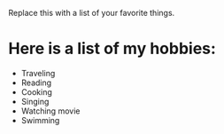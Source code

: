 Replace this with a list of your favorite things.
# Here is a list of my hobbies:
- Traveling
- Reading
- Cooking
- Singing
- Watching movie
- Swimming
